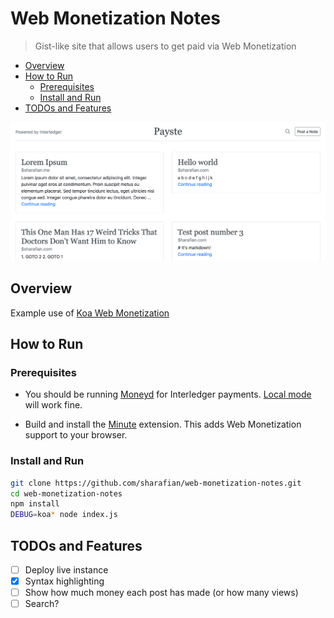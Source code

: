 # Web Monetization Notes
> Gist-like site that allows users to get paid via Web Monetization

- [Overview](#overview)
- [How to Run](#how-to-run)
  - [Prerequisites](#prerequisites)
  - [Install and Run](#install-and-run)
- [TODOs and Features](#todos-and-features)

![screenshot](./screenshot.png)

## Overview

Example use of [Koa Web Monetization](https://github.com/sharafian/koa-web-monetization)

## How to Run

### Prerequisites

- You should be running [Moneyd](https://github.com/interledgerjs/moneyd-xrp)
  for Interledger payments. [Local
  mode](https://github.com/interledgerjs/moneyd-xrp#local-test-network) will work
  fine.

- Build and install the [Minute](https://github.com/sharafian/minute)
  extension. This adds Web Monetization support to your browser.

### Install and Run

```sh
git clone https://github.com/sharafian/web-monetization-notes.git
cd web-monetization-notes
npm install
DEBUG=koa* node index.js
```

## TODOs and Features

- [ ] Deploy live instance
- [x] Syntax highlighting
- [ ] Show how much money each post has made (or how many views)
- [ ] Search?
